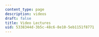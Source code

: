 ```yaml
---
content_type: page
description: videos
draft: false
title: Video Lectures
uid: 5338344d-3b5c-48c6-8e10-5eb1151f8771
---
```

